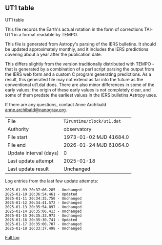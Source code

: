 
## UT1 table

UT1 table

This file records the Earth's actual rotation in the form of
corrections TAI-UT1 in a format readable by TEMPO.

This file is generated from Astropy's parsing of the IERS
bulletins. It should be updated approximately monthly, and it
includes the IERS predictions covering about a year after the
publication date.

This differs slightly from the version traditionally distributed
with TEMPO - that is generated by a combination of a perl script
parsing the output from the IERS web form and a custom C program
generating predictions. As a result, this generated file may not
extend as far into the future as the conventional ut1.dat does.
There are also minor differences in some of the early values; the
origin of these early values is not completely clear, and some of
them predate the earliest values in the IERS bulletins Astropy uses.

If there are any questions, contact Anne Archibald
<anne.archibald@nanograv.org>.

|     |     |
|:--- |:--- |
| File | `T2runtime/clock/ut1.dat` |
| Authority | observatory |
| File start | 1973-01-02 MJD 41684.0 |
| File end | 2026-01-24 MJD 61064.0 |
| Update interval (days) | 0 |
| Last update attempt | 2025-01-18 |
| Last update result | Unchanged |

Log entries from the last few update attempts:
```
2025-01-09 20:37:06.285 - Unchanged
2025-01-10 20:36:54.461 - Updated
2025-01-11 20:34:35.750 - Unchanged
2025-01-12 20:34:41.572 - Unchanged
2025-01-13 20:35:54.897 - Unchanged
2025-01-14 20:35:06.413 - Unchanged
2025-01-15 20:35:33.973 - Unchanged
2025-01-16 20:35:30.741 - Updated
2025-01-17 20:35:00.707 - Unchanged
2025-01-18 20:33:37.498 - Unchanged
```
[Full log](https://raw.githubusercontent.com/ipta/pulsar-clock-corrections/main/log/T2runtime/clock/ut1.dat.log)
